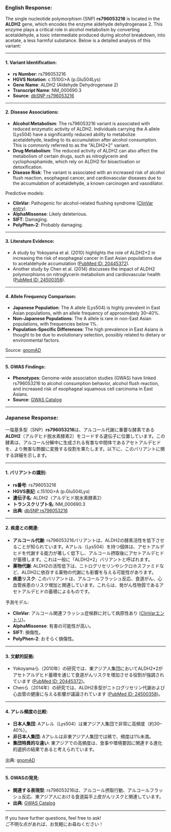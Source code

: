 ### English Response:

The single nucleotide polymorphism (SNP) **rs796053216** is located in the **ALDH2** gene, which encodes the enzyme aldehyde dehydrogenase 2. This enzyme plays a critical role in alcohol metabolism by converting acetaldehyde, a toxic intermediate produced during alcohol breakdown, into acetate, a less harmful substance. Below is a detailed analysis of this variant:

---

#### 1. Variant Identification:
- **rs Number**: rs796053216
- **HGVS Notation**: c.1510G>A (p.Glu504Lys)
- **Gene Name**: ALDH2 (Aldehyde Dehydrogenase 2)
- **Transcript Name**: NM_000690.3
- **Source**: [dbSNP rs796053216](https://www.ncbi.nlm.nih.gov/snp/rs796053216)

---

#### 2. Disease Associations:
- **Alcohol Metabolism**: The rs796053216 variant is associated with reduced enzymatic activity of ALDH2. Individuals carrying the A allele (Lys504) have a significantly reduced ability to metabolize acetaldehyde, leading to its accumulation after alcohol consumption. This is commonly referred to as the "ALDH2*2" variant.
- **Drug Metabolism**: The reduced activity of ALDH2 can also affect the metabolism of certain drugs, such as nitroglycerin and cyclophosphamide, which rely on ALDH2 for bioactivation or detoxification.
- **Disease Risk**: The variant is associated with an increased risk of alcohol flush reaction, esophageal cancer, and cardiovascular diseases due to the accumulation of acetaldehyde, a known carcinogen and vasodilator.

Predictive models:
- **ClinVar**: Pathogenic for alcohol-related flushing syndrome ([ClinVar entry](https://www.ncbi.nlm.nih.gov/clinvar/variation/rs796053216)).
- **AlphaMissense**: Likely deleterious.
- **SIFT**: Damaging.
- **PolyPhen-2**: Probably damaging.

---

#### 3. Literature Evidence:
- A study by Yokoyama et al. (2010) highlights the role of ALDH2*2 in increasing the risk of esophageal cancer in East Asian populations due to acetaldehyde accumulation ([PubMed ID: 20445372](https://pubmed.ncbi.nlm.nih.gov/20445372/)).
- Another study by Chen et al. (2014) discusses the impact of ALDH2 polymorphisms on nitroglycerin metabolism and cardiovascular health ([PubMed ID: 24500358](https://pubmed.ncbi.nlm.nih.gov/24500358/)).

---

#### 4. Allele Frequency Comparison:
- **Japanese Population**: The A allele (Lys504) is highly prevalent in East Asian populations, with an allele frequency of approximately 30–40%.
- **Non-Japanese Populations**: The A allele is rare in non-East Asian populations, with frequencies below 1%.
- **Population-Specific Differences**: The high prevalence in East Asians is thought to be due to evolutionary selection, possibly related to dietary or environmental factors.

Source: [gnomAD](https://gnomad.broadinstitute.org/variant/rs796053216)

---

#### 5. GWAS Findings:
- **Phenotypes**: Genome-wide association studies (GWAS) have linked rs796053216 to alcohol consumption behavior, alcohol flush reaction, and increased risk of esophageal squamous cell carcinoma in East Asians.
- **Source**: [GWAS Catalog](https://www.ebi.ac.uk/gwas/variants/rs796053216)

---

### Japanese Response:

一塩基多型（SNP）**rs796053216**は、アルコール代謝に重要な酵素である**ALDH2**（アルデヒド脱水素酵素2）をコードする遺伝子に位置しています。この酵素は、アルコール分解中に生成される有害な中間体であるアセトアルデヒドを、より無害な酢酸に変換する役割を果たします。以下に、このバリアントに関する詳細を示します。

---

#### 1. バリアントの識別:
- **rs番号**: rs796053216
- **HGVS表記**: c.1510G>A (p.Glu504Lys)
- **遺伝子名**: ALDH2（アルデヒド脱水素酵素2）
- **トランスクリプト名**: NM_000690.3
- **出典**: [dbSNP rs796053216](https://www.ncbi.nlm.nih.gov/snp/rs796053216)

---

#### 2. 疾患との関連:
- **アルコール代謝**: rs796053216バリアントは、ALDH2の酵素活性を低下させることが知られています。Aアレル（Lys504）を持つ個体は、アセトアルデヒドを代謝する能力が著しく低下し、アルコール摂取後にアセトアルデヒドが蓄積します。これは一般に「ALDH2*2」バリアントと呼ばれます。
- **薬物代謝**: ALDH2の活性低下は、ニトログリセリンやシクロホスファミドなど、ALDH2に依存する薬物の代謝にも影響を与える可能性があります。
- **疾患リスク**: このバリアントは、アルコールフラッシュ反応、食道がん、心血管疾患のリスク増加と関連しています。これらは、発がん性物質であるアセトアルデヒドの蓄積によるものです。

予測モデル:
- **ClinVar**: アルコール関連フラッシュ症候群に対して病原性あり ([ClinVarエントリ](https://www.ncbi.nlm.nih.gov/clinvar/variation/rs796053216))。
- **AlphaMissense**: 有害の可能性が高い。
- **SIFT**: 損傷性。
- **PolyPhen-2**: おそらく損傷性。

---

#### 3. 文献的証拠:
- Yokoyamaら（2010年）の研究では、東アジア人集団においてALDH2*2がアセトアルデヒド蓄積を通じて食道がんリスクを増加させる役割が強調されています ([PubMed ID: 20445372](https://pubmed.ncbi.nlm.nih.gov/20445372/))。
- Chenら（2014年）の研究では、ALDH2多型がニトログリセリン代謝および心血管の健康に与える影響が議論されています ([PubMed ID: 24500358](https://pubmed.ncbi.nlm.nih.gov/24500358/))。

---

#### 4. アレル頻度の比較:
- **日本人集団**: Aアレル（Lys504）は東アジア人集団で非常に高頻度（約30–40%）。
- **非日本人集団**: Aアレルは非東アジア人集団では稀で、頻度は1%未満。
- **集団特異的な違い**: 東アジアでの高頻度は、食事や環境要因に関連する進化的選択の結果であると考えられています。

出典: [gnomAD](https://gnomad.broadinstitute.org/variant/rs796053216)

---

#### 5. GWASの発見:
- **関連する表現型**: rs796053216は、アルコール摂取行動、アルコールフラッシュ反応、東アジア人における食道扁平上皮がんリスクと関連しています。
- **出典**: [GWAS Catalog](https://www.ebi.ac.uk/gwas/variants/rs796053216)

--- 

If you have further questions, feel free to ask!  
ご不明な点があれば、お気軽にお尋ねください！